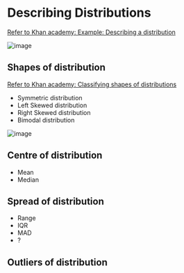 # Describing Distributions

[Refer to Khan academy: Example: Describing a distribution](https://www.khanacademy.org/math/ap-statistics/quantitative-data-ap/modal/v/example-describing-a-distribution)

![image](https://user-images.githubusercontent.com/14041622/43631872-02601200-9737-11e8-83c7-f910e0e8fde9.png)


## Shapes of distribution

[Refer to Khan academy: Classifying shapes of distributions](https://www.khanacademy.org/math/ap-statistics/quantitative-data-ap/modal/v/classifying-distributions)

- Symmetric distribution
- Left Skewed distribution
- Right Skewed distribution
- Bimodal distribution

![image](https://user-images.githubusercontent.com/14041622/43631722-9994def4-9736-11e8-96d4-9a6284c01366.png)


## Centre of distribution

- Mean
- Median


## Spread of distribution

- Range
- IQR
- MAD
- ?


## Outliers of distribution


